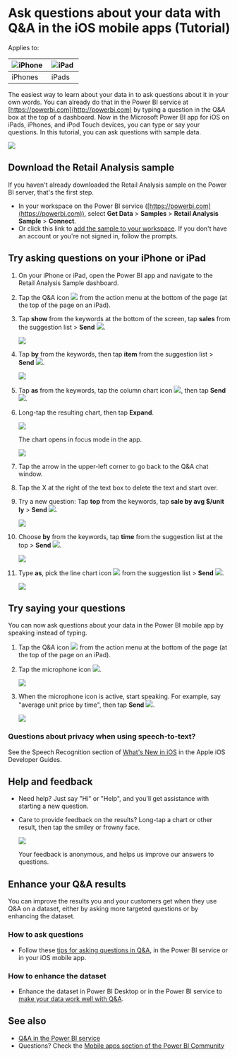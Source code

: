 <properties 
   pageTitle="Ask questions about your data in the iOS mobile apps (Tutorial)"
   description="Try asking questions of sample data in your own words with Q&A on your iPad, iPhone, and iPod Touch."
   services="powerbi" 
   documentationCenter="" 
   authors="maggiesMSFT" 
   manager="erikre" 
   backup=""
   editor=""
   tags=""
   qualityFocus="no"
   qualityDate=""/>
 
<tags
   ms.service="powerbi"
   ms.devlang="NA"
   ms.topic="article"
   ms.tgt_pltfrm="NA"
   ms.workload="powerbi"
   ms.date="04/21/2017"
   ms.author="maggies"/>

# Ask questions about your data with Q&A in the iOS mobile apps (Tutorial)

Applies to:

| ![iPhone](media/powerbi-mobile-ios-qna/iphone-logo-50-px.png) | ![iPad](media/powerbi-mobile-ios-qna/ipad-logo-50-px.png) |
|:------------------------|:----------------------------|
| iPhones | iPads |


The easiest way to learn about your data in to ask questions about it in your own words. You can already do that in the Power BI service at [https://powerbi.com](http://powerbi.com) by typing a question in the Q&A box at the top of a dashboard. Now in the Microsoft Power BI app for iOS on iPads, iPhones, and iPod Touch devices, you can type or say your questions. In this tutorial, you can ask questions with sample data.

![](media/powerbi-mobile-ios-qna/power-bi-ios-q-n-a-top-sale-intro.png)

## Download the Retail Analysis sample

If you haven't already downloaded the Retail Analysis sample on the Power BI server, that's the first step.

* In your workspace on the Power BI service ([https://powerbi.com](https://powerbi.com)), select **Get Data** > **Samples** > **Retail Analysis Sample** > **Connect**. 
* Or click this link to [add the sample to your workspace](https://app.powerbi.com/groups/me/getdata/samples/retail-analysis-sample). If you don't have an account or you're not signed in, follow the prompts.

## Try asking questions on your iPhone or iPad

1. On your iPhone or iPad, open the Power BI app and navigate to the Retail Analysis Sample dashboard.
2. Tap the Q&A icon ![](media/powerbi-mobile-ios-qna/power-bi-ios-q-n-a-icon.png) from the action menu at the bottom of the page (at the top of the page on an iPad).
3. Tap **show** from the keywords at the bottom of the screen, tap **sales** from the suggestion list > **Send** ![](media/powerbi-mobile-ios-qna/power-bi-ios-qna-send-icon.png).

    ![](media/powerbi-mobile-ios-qna/power-bi-ios-q-n-a-show-sales.png)

4. Tap **by** from the keywords, then tap **item** from the suggestion list > **Send** ![](media/powerbi-mobile-ios-qna/power-bi-ios-qna-send-icon.png).

    ![](media/powerbi-mobile-ios-qna/power-bi-ios-q-n-a-sale-by-item.png)

5. Tap **as** from the keywords, tap the column chart icon ![](media/powerbi-mobile-ios-qna/power-bi-ios-q-n-a-column-chart-icon.png), then tap **Send** ![](media/powerbi-mobile-ios-qna/power-bi-ios-qna-send-icon.png).

6. Long-tap the resulting chart, then tap **Expand**.

    ![](media/powerbi-mobile-ios-qna/power-bi-ios-q-n-a-tap-expand-feedback.png)

    The chart opens in focus mode in the app.

    ![](media/powerbi-mobile-ios-qna/power-bi-ios-q-n-a-expanded-chart.png)

7. Tap the arrow in the upper-left corner to go back to the Q&A chat window. 
 
9. Tap the X at the right of the text box to delete the text and start over.

8. Try a new question: Tap **top** from the keywords, tap **sale by avg $/unit ly** > **Send** ![](media/powerbi-mobile-ios-qna/power-bi-ios-qna-send-icon.png).

    ![](media/powerbi-mobile-ios-qna/power-bi-ios-q-n-a-top-sale-2.png)

9. Choose **by** from the keywords, tap **time** from the suggestion list at the top > **Send** ![](media/powerbi-mobile-ios-qna/power-bi-ios-qna-send-icon.png).

    ![](media/powerbi-mobile-ios-qna/power-bi-ios-q-n-a-top-sale-by-time.png)

10. Type **as**, pick the line chart icon ![](media/powerbi-mobile-ios-qna/power-bi-ios-q-n-a-line-chart-icon.png) from the suggestion list > **Send** ![](media/powerbi-mobile-ios-qna/power-bi-ios-qna-send-icon.png).

    ![](media/powerbi-mobile-ios-qna/power-bi-ios-q-n-a-top-sale-as-line.png)

## Try saying your questions

You can now ask questions about your data in the Power BI mobile app by speaking instead of typing. 

1. Tap the Q&A icon ![](media/powerbi-mobile-ios-qna/power-bi-ios-q-n-a-icon.png) from the action menu at the bottom of the page (at the top of the page on an iPad).

2. Tap the microphone icon ![](media/powerbi-mobile-ios-qna/power-bi-ios-qna-mic-icon.png).


    ![](media/powerbi-mobile-ios-qna/power-bi-ios-qna-mic-on.png)

4. When the microphone icon is active, start speaking. For example, say "average unit price by time", then tap **Send** ![](media/powerbi-mobile-ios-qna/power-bi-ios-qna-send-icon.png).

    ![](media/powerbi-mobile-ios-qna/power-bi-ios-qna-speech-complete.png)


### Questions about privacy when using speech-to-text? 

See the Speech Recognition section of [What's New in iOS](https://go.microsoft.com/fwlink/?linkid=845624) in the Apple iOS Developer Guides.

## Help and feedback

- Need help? Just say "Hi" or "Help", and you'll get assistance with starting a new question.

- Care to provide feedback on the results? Long-tap a chart or other result, then tap the smiley or frowny face.

    ![](media/powerbi-mobile-ios-qna/power-bi-ios-q-n-a-tap-feedback.png)

    Your feedback is anonymous, and helps us improve our answers to questions.

## Enhance your Q&A results

You can improve the results you and your customers get when they use Q&A on a dataset, either by asking more targeted questions or by enhancing the dataset. 

### How to ask questions
- Follow these [tips for asking questions in Q&A](powerbi-service-q-and-a-tips.md), in the Power BI service or in your iOS mobile app.

### How to enhance the dataset  
- Enhance the dataset in Power BI Desktop or in the Power BI service to [make your data work well with Q&A](powerbi-service-make-your-data-work-well-with-q-and-a.md). 


## See also

- [Q&A in the Power BI service](powerbi-service-q-and-a.md)
- Questions? Check the [Mobile apps section of the Power BI Community](https://go.microsoft.com/fwlink/?linkid=839277)
